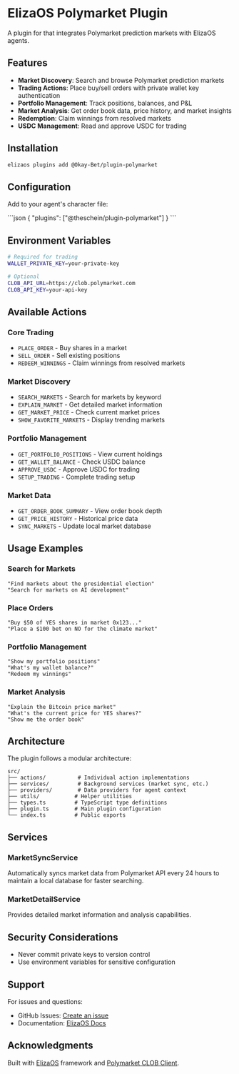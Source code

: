 # ElizaOS Polymarket Plugin

A plugin for that integrates Polymarket prediction markets with ElizaOS agents. 

## Features

- **Market Discovery**: Search and browse Polymarket prediction markets
- **Trading Actions**: Place buy/sell orders with private wallet key authentication
- **Portfolio Management**: Track positions, balances, and P&L
- **Market Analysis**: Get order book data, price history, and market insights
- **Redemption**: Claim winnings from resolved markets
- **USDC Management**: Read and approve USDC for trading

## Installation

```bash
elizaos plugins add @Okay-Bet/plugin-polymarket
```

## Configuration

Add to your agent's character file:

\`\`\`json
{
  "plugins": ["@theschein/plugin-polymarket"]
}
\`\`\`


## Environment Variables

```bash
# Required for trading
WALLET_PRIVATE_KEY=your-private-key

# Optional
CLOB_API_URL=https://clob.polymarket.com
CLOB_API_KEY=your-api-key
```

## Available Actions

### Core Trading
- `PLACE_ORDER` - Buy shares in a market
- `SELL_ORDER` - Sell existing positions
- `REDEEM_WINNINGS` - Claim winnings from resolved markets

### Market Discovery
- `SEARCH_MARKETS` - Search for markets by keyword
- `EXPLAIN_MARKET` - Get detailed market information
- `GET_MARKET_PRICE` - Check current market prices
- `SHOW_FAVORITE_MARKETS` - Display trending markets

### Portfolio Management
- `GET_PORTFOLIO_POSITIONS` - View current holdings
- `GET_WALLET_BALANCE` - Check USDC balance
- `APPROVE_USDC` - Approve USDC for trading
- `SETUP_TRADING` - Complete trading setup

### Market Data
- `GET_ORDER_BOOK_SUMMARY` - View order book depth
- `GET_PRICE_HISTORY` - Historical price data
- `SYNC_MARKETS` - Update local market database

## Usage Examples

### Search for Markets
```
"Find markets about the presidential election"
"Search for markets on AI development"
```

### Place Orders
```
"Buy $50 of YES shares in market 0x123..."
"Place a $100 bet on NO for the climate market"
```

### Portfolio Management
```
"Show my portfolio positions"
"What's my wallet balance?"
"Redeem my winnings"
```

### Market Analysis
```
"Explain the Bitcoin price market"
"What's the current price for YES shares?"
"Show me the order book"
```

## Architecture

The plugin follows a modular architecture:

```
src/
├── actions/          # Individual action implementations
├── services/         # Background services (market sync, etc.)
├── providers/        # Data providers for agent context
├── utils/           # Helper utilities
├── types.ts         # TypeScript type definitions
├── plugin.ts        # Main plugin configuration
└── index.ts         # Public exports
```


## Services

### MarketSyncService
Automatically syncs market data from Polymarket API every 24 hours to maintain a local database for faster searching.

### MarketDetailService  
Provides detailed market information and analysis capabilities.

## Security Considerations

- Never commit private keys to version control
- Use environment variables for sensitive configuration


## Support

For issues and questions:
- GitHub Issues: [Create an issue](https://github.com/Okay-Bet/plugin-polymarket/issues)
- Documentation: [ElizaOS Docs](https://docs.elizaos.com)

## Acknowledgments

Built with [ElizaOS](https://github.com/elizaos/elizaos) framework and [Polymarket CLOB Client](https://github.com/Polymarket/clob-client).